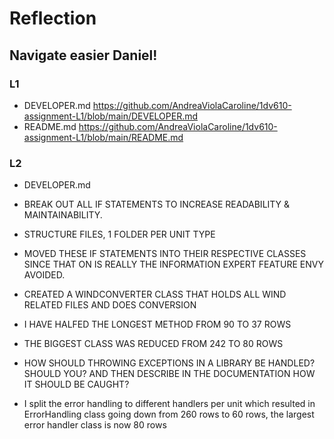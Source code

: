 # Reflection

##  Navigate easier Daniel!

### L1
* DEVELOPER.md https://github.com/AndreaViolaCaroline/1dv610-assignment-L1/blob/main/DEVELOPER.md
* README.md https://github.com/AndreaViolaCaroline/1dv610-assignment-L1/blob/main/README.md

### L2
* DEVELOPER.md 


* BREAK OUT ALL IF STATEMENTS TO INCREASE READABILITY & MAINTAINABILITY. 
* STRUCTURE FILES, 1 FOLDER PER UNIT TYPE
* MOVED THESE IF STATEMENTS INTO THEIR RESPECTIVE CLASSES SINCE THAT ON IS REALLY THE INFORMATION EXPERT FEATURE ENVY AVOIDED. 
* CREATED A WINDCONVERTER CLASS THAT HOLDS ALL WIND RELATED FILES AND DOES CONVERSION
* I HAVE HALFED THE LONGEST METHOD FROM 90 TO 37 ROWS
* THE BIGGEST CLASS WAS REDUCED FROM 242 TO 80 ROWS
* HOW SHOULD THROWING EXCEPTIONS IN A LIBRARY BE HANDLED? SHOULD YOU? AND THEN DESCRIBE IN THE DOCUMENTATION HOW IT SHOULD BE CAUGHT?
* I split the error handling to different handlers per unit which resulted in ErrorHandling class going down from 260 rows to 60 rows, the largest error handler class is now 80 rows